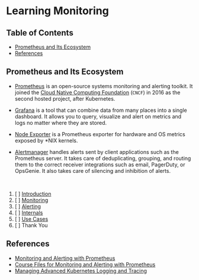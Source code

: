 # Learning Monitoring

## Table of Contents

<!-- START doctoc generated TOC please keep comment here to allow auto update -->
<!-- DON'T EDIT THIS SECTION, INSTEAD RE-RUN doctoc TO UPDATE -->

- [Prometheus and Its Ecosystem](#prometheus-and-its-ecosystem)
- [References](#references)

<!-- END doctoc generated TOC please keep comment here to allow auto update -->

## Prometheus and Its Ecosystem

- [Prometheus](https://prometheus.io/)
  is an open-source systems monitoring and alerting toolkit.
  It joined the [Cloud Native Computing Foundation](https://www.cncf.io/) (`CNCF`)
  in 2016 as the second hosted project, after Kubernetes.

- [Grafana](https://grafana.com/)
  is a tool that can combine data from many places into a single dashboard.
  It allows you to query, visualize and alert on metrics and logs no matter where they are stored.

- [Node Exporter](https://github.com/prometheus/node_exporter)
  is a Prometheus exporter for hardware and OS metrics exposed by \*NIX kernels.

- [Alertmanager](https://github.com/prometheus/alertmanager)
  handles alerts sent by client applications such as the Prometheus server.
  It takes care of deduplicating, grouping, and routing them
  to the correct receiver integrations such as email, PagerDuty, or OpsGenie.
  It also takes care of silencing and inhibition of alerts.

<br />

1. [ ] [Introduction](prometheus-introduction/README.md)
1. [ ] [Monitoring](prometheus-monitoring/README.md)
1. [ ] [Alerting](prometheus-alerting/README.md)
1. [ ] [Internals](prometheus-internals/README.md)
1. [ ] [Use Cases](prometheus-use-cases/README.md)
1. [ ] Thank You

## References

- [Monitoring and Alerting with Prometheus](https://www.udemy.com/course/monitoring-and-alerting-with-prometheus)
- [Course Files for Monitoring and Alerting with Prometheus](https://github.com/in4it/prometheus-course)
- [Managing Advanced Kubernetes Logging and Tracing](https://app.pluralsight.com/library/courses/managing-advanced-kubernetes-logging-tracing/table-of-contents)
